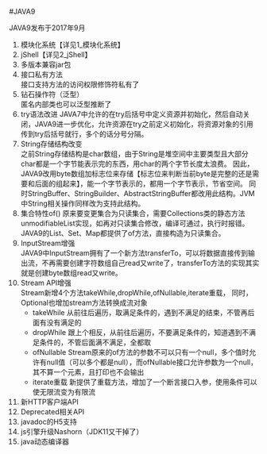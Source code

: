 #JAVA9

JAVA9发布于2017年9月

1. 模块化系统【详见1_模块化系统】
2. jShell【详见2_jShell】
3. 多版本兼容jar包
4. 接口私有方法  
    接口支持方法的访问权限修饰符私有了
5. 钻石操作符（泛型）  
    匿名内部类也可以泛型推断了
6. try语法改进
    JAVA7中允许的在try后括号中定义资源并初始化，然后自动关闭，JAVA9进一步优化，允许资源在try之前定义初始化，将资源对象的引用传到try后括号就行，多个的话分号分隔。
7. String存储结构改变  
    之前String存储结构是char数组，由于String是堆空间中主要类型且大部分char都是一个字节能表示完的东西，用char的两个字节长度太浪费。
    因此，JAVA9改用byte数组加标志位来存储【标志位来判断当前byte是完整的还是需要和后面的组起来】，能一个字节表示的，都用一个字节表示，节省空间。
    同时StringBuffer、StringBuilder、AbstractStringBuffer都改用此结构。JVM中String相关操作同样改为支持此结构。
8. 集合特性of()
    原来要变更集合为只读集合，需要Collections类的静态方法unmodifiableList实现，如再对只读集合修改，编译可通过，执行时报错。
    JAVA9的List、Set、Map都提供了of方法，直接构造为只读集合。
9. InputStream增强  
    JAVA9中InputStream拥有了一个新方法transferTo，可以将数据直接传到输出流，不再需要创建字符数组自己read又write了，transferTo方法的实现其实就是创建byte数组read又write。
10. Stream API增强  
    Stream新增4个方法takeWhile,dropWhile,ofNullable,iterate重载，
    同时，Optional也增加stream方法转换成流对象
    * takeWhile 从前往后遍历，取满足条件的，遇到不满足的结束，不管再后面有没有满足的
    * dropWhile 跟上个相反，从前往后遍历，不要满足条件的，知道遇到不满足条件的，不管后面满不满足，全都取
    * ofNullable Stream原来的of方法的参数不可以只有一个null，多个值时允许有null值（可以多个都是null），而ofNullable接口允许参数为一个null，其不算一个元素，且打印也不会输出
    * iterate重载  新提供了重载方法，增加了一个断言接口入参，使用条件可以使无限流变为有限流
11. 新HTTP客户端API
12. Deprecated相关API
13. javadoc的H5支持
14. js引擎升级Nashorn（JDK11又干掉了）
15. java动态编译器